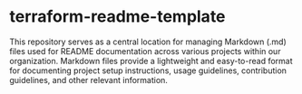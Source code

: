 # terraform-readme-template
This repository serves as a central location for managing Markdown (.md) files used for README documentation across various projects within our organization. Markdown files provide a lightweight and easy-to-read format for documenting project setup instructions, usage guidelines, contribution guidelines, and other relevant information.

